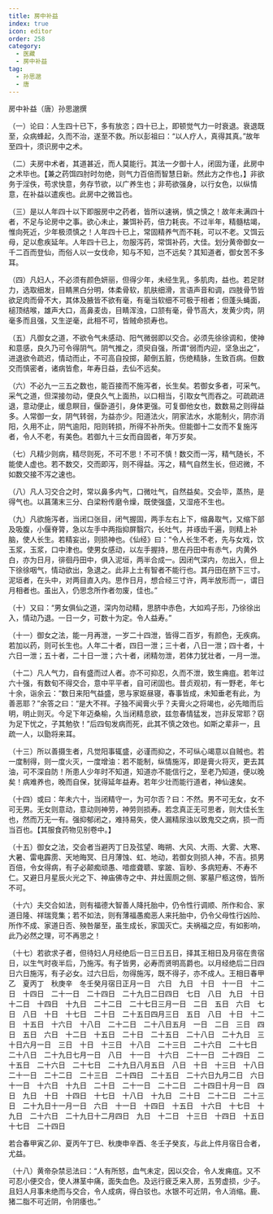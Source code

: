 ```yaml
---
title: 房中补益
index: true
icon: editor
order: 258
category:
  - 医藏
  - 房中补益
tag:
  - 孙思邈
  - 唐
---
```


房中补益（唐）孙思邈撰  

（一）论曰：人生四十已下，多有放恣；四十已上，即顿觉气力一时衰退。衰退既至，众病蜂起，久而不治，遂至不救。所以彭祖曰：“以人疗人，真得其真。”故年至四十，须识房中之术。  

（二）夫房中术者，其道甚近，而人莫能行。其法一夕御十人，闭固为谨，此房中之术毕也。【兼之药饵四肘时勿绝，则气力百倍而智慧日新。然此方之作也，】非欲务于淫佚，苟求快意，务存节欲，以广养生也；非苟欲强身，以行女色，以纵情意，在补益以遣疾也。此房中之微旨也。  

（三）是以人年四十以下即服房中之药者，皆所以速祸，慎之慎之！故年未满四十者，不足与论房中之事。欲心未止，兼饵补药，倍力耗丧。不过半年，精髓枯竭，惟向死近，少年极须慎之！人年四十已上，常固精养气而不耗，可以不老。又饵云母，足以愈疾延年。人年四十已上，勿服泻药，常饵补药，大佳。划分黄帝御女一千二百而登仙，而俗人以一女伐命，知与不知，岂不远矣？其知道者，御女苦不多耳。  

（四）凡妇人，不必须有颜色妍丽，但得少年，未经生乳，多肌肉，益也。若足财力，选取细发，目睛黑白分明，体柔骨软，肌肤细滑，言语声音和调，四肢骨节皆欲足肉而骨不大，其体及腋皆不欲有毫，有毫当软细不可极于相者；但蓬头蝇面，槌顶结喉，雄声大口，高鼻麦齿，目睛浑浊，口颔有毫，骨节高大，发黄少肉，阴毫多而且强，又生逆毫，此相不可，皆贼命损寿也。  

（五）凡御女之道，不欲令气未感动、阳气微弱即以交合。必须先徐徐调和，使神和意感，良久乃可令得阴气。阴气推之，须臾自强，所谓“弱而内迎，坚急出之”，进退欲令疏迟，情动而止，不可高自投掷，颠倒五脏，伤绝精脉，生致百病。但数交而慎密者，诸病皆愈，年寿日益，去仙不远矣。  

（六）不必九一三五之数也，能百接而不施泻者，长生矣。若御女多者，可采气。采气之道，但深接勿动，便良久气上面热，以口相当，引取女气而吞之。可疏疏进退，意动便止，缓息瞑目，偃卧道引，身体更强。可复御他女也，数数易之则得益多。人常御一女，阴气转弱，为益亦少。阳道法火，阴家法水，水能制火，阴亦消阳，久用不止，阴气逾阳，阳则转损，所得不补所失。但能御十二女而不复施泻者，令人不老，有美色。若御九十三女而自固者，年万岁矣。  

（七）凡精少则病，精尽则死，不可不思！不可不慎！数交而一泻，精气随长，不能使人虚也。若不数交，交而即泻，则不得益。泻之，精气自然生长，但迟微，不如数交接不泻之速也。  

（八）凡人习交合之时，常以鼻多内气，口微吐气，自然益矣。交会毕，蒸热，是得气也。以菖蒲末三分、白梁粉传磨令燥，既使强盛，又湿疮不生也。  

（九）凡欲施泻者，当闭口张目，闭气握固，两手左右上下，缩鼻取气，又缩下部及吸腹，小偃脊膂，急以左手中两指抑屏翳穴，长吐气，并琢齿千遍，则精上补脑，使人长生。若精妄出，则损神也。《仙经》曰：“令人长生不老，先与女戏，饮玉浆，玉浆，口中津也。使男女感动，以左手握持，思在丹田中有赤气，内黄外白，亦为日月，徘徊丹田中，俱入泥垣，两半合成一。因闭气深内，勿出入，但上下徐徐咽气，情动欲出，急退之。此非上土有智者不能行也。其丹田在脐下三寸。泥垣者，在头中，对两目直入内。思作日月，想合经三寸许，两半放形而一，谓日月相者也。虽出入，仍思念所作者勿废，佳也。”  

（十）又曰：“男女俱仙之道，深内勿动精，思脐中赤色，大如鸡子形，乃徐徐出入，情动乃退。一日一夕，可数十为定。令人益寿。”  

（十一）御女之法，能一月再泄，一岁二十四泄，皆得二百岁，有颜色，无疾病。若加以药，则可长生也。人年二十者，四日一泄；三十者，八日一泄；四十者，十六日一泄；五十者，二十日一泄；六十者，闭精勿泄，若体力犹壮者，一月一泄。  

（十二）凡人气力，自有盛而过人者。亦不可抑忍，久而不泄，致生痈疽。若年过六十强，有数旬不得交合，意中平平者，自可闭固也。昔贞观初，有一野老，年七十余，诣余云：“数日来阳气益盛，思与家妪昼寝，春事皆成，未知垂老有此，为善恶耶？”余答之曰：“是大不祥。子独不闻膏火乎？夫膏火之将竭也，必先暗而后明，明止则灭。今足下年迈桑榆，久当闭精息欲，兹忽春情猛发，岂非反常耶？窃为足下忧之，子其勉欤！”后四旬发病而死，此其不慎之效也。如斯之辈非一，且疏一人，以勖将来耳。  

（十三）所以善摄生者，凡觉阳事辄盛，必谨而抑之，不可纵心竭意以自贼也。若一度制得，则一度火灭，一度增油：若不能制，纵情施泻，即是膏火将灭，更去其油，可不深自防！所患人少年时不知道，知道亦不能信行之，至老乃知道，便以晚矣！病难养也，晚而自保，犹得延年益寿。若年少壮而能行道者，神仙速矣。  

（十四）或曰：年未六十，当闭精守一，为可尔否？曰：不然。男不可无女，女不可无男。无女则意动，意动则神劳，神劳则损寿。若念真正无可思者，则大佳长生也，然而万无一有。强抑郁闭之，难持易失，使人漏精尿浊以致鬼交之病，损一而当百也。【其服食药物见别卷中。】  

（十五）御女之法，交会者当避丙丁日及弦望、晦朔、大风、大雨、大雾、大寒、大暑、雷电霹雳、天地晦冥、日月薄蚀、虹、地动，若御女则损人神，不吉。损男百倍，令女得病，有子必颠痴顽愚、喑痖聋聩、挛跛、盲眇、多病短寿、不寿不仁。又避日月星辰火光之下、神庙佛寺之中、井灶圊厕之侧、冢墓尸柩这傍，皆所不可。  

（十六）夫交合如法，则有福德大智善人降托胎中，仍令性行调顺、所作和合、家道日隆、祥瑞竞集；若不如法，则有薄福愚痴恶人来托胎中，仍令父母性行凶险、所作不成、家道日否、殃咎屡至，虽生成长，家国灭亡。夫祸福之应，有如影响，此乃必然之理，可不再思之！  

（十七）若欲求子者，但待妇人月经绝后一日三日五日，择其王相日及月宿在贵宿日，以生气时夜半后，乃施泻。有子皆男，必寿而贤明高爵也。以月经绝后二日四日六日施泻，有子必女。过六日后，勿得施泻，既不得子，亦不成人。王相日春甲乙　夏丙丁　秋庚辛　冬壬癸月宿日正月一日　六日　九日　十日　十一日　十二日　十四日　二十一日　二十四日　二十九日二日四日　七日　八日　九日　十日　十二日　十四日　十九日　二十二日　二十七日三月一日　二日　五日　六日　七日　八日　十日　十七日　二十日　二十五日四月三日　五日　八日　十日　十二日　十五日　十六日　十八日　二十二日　二十八日五月　一日　二日　三日　四日　五日　六日　十二日　十五日　二十日　二十五日　二十八日　二十九日　三十日六月一日　三日　十日　十三日　十八日　二十三日　二十六日　二十七日　二十八日　二十九日七月一日　八日　十一日　十六日　二十一日　二十四日　二十五日　二十六日　二十七日　二十九日八月五日　八日　十日　十三日　十八日　二十一日　二十二日　二十三日　二十四日　二十五日　二十六日九月二日　六日　十一日　十六日　十九日　二十日　二十一日　二十二日　二十四日十月一日　四日　九日　十日　十四日　十七日　十八日　十九日　二十日　二十二日　二十三日　二十九日十一月一日　六日　十一日　十四日　十五日　十六日　十七日　十九日　二十六日　二十九日十二月四日　九日　十二日　十三日　十四日　十五日　十七日　二十四日  

若合春甲寅乙卯、夏丙午丁巳、秋庚申辛酉、冬壬子癸亥，与此上件月宿日合者，尤益。  

（十八）黄帝杂禁忌法曰：“人有所怒，血气未定，因以交合，令人发痈疽。又不可忍小便交合，使人淋茎中痛，面失血色。及远行疲乏来入房，五劳虚损，少子。且妇人月事未绝而与交合，令人成病，得白驳也。水银不可近阴，令人消缩。鹿、猪二脂不可近阴，令阴痿也。”  
